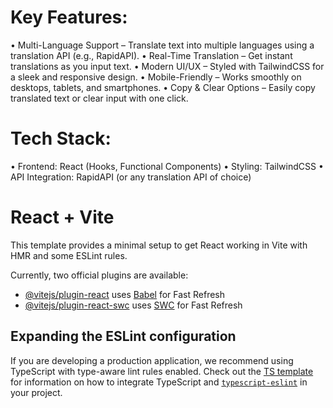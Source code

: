 # Key Features:
• Multi-Language Support – Translate text into multiple languages using a translation API (e.g., RapidAPI).
• Real-Time Translation – Get instant translations as you input text.
• Modern UI/UX – Styled with TailwindCSS for a sleek and responsive design.
• Mobile-Friendly – Works smoothly on desktops, tablets, and smartphones.
• Copy & Clear Options – Easily copy translated text or clear input with one click.
# Tech Stack:
• Frontend: React (Hooks, Functional Components)
• Styling: TailwindCSS
• API Integration: RapidAPI (or any translation API of choice)

# React + Vite

This template provides a minimal setup to get React working in Vite with HMR and some ESLint rules.

Currently, two official plugins are available:

- [@vitejs/plugin-react](https://github.com/vitejs/vite-plugin-react/blob/main/packages/plugin-react) uses [Babel](https://babeljs.io/) for Fast Refresh
- [@vitejs/plugin-react-swc](https://github.com/vitejs/vite-plugin-react/blob/main/packages/plugin-react-swc) uses [SWC](https://swc.rs/) for Fast Refresh

## Expanding the ESLint configuration

If you are developing a production application, we recommend using TypeScript with type-aware lint rules enabled. Check out the [TS template](https://github.com/vitejs/vite/tree/main/packages/create-vite/template-react-ts) for information on how to integrate TypeScript and [`typescript-eslint`](https://typescript-eslint.io) in your project.
